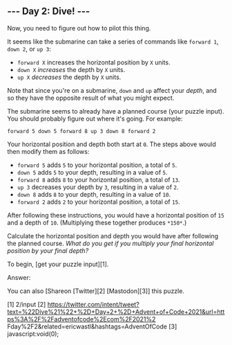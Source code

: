 
## --- Day 2: Dive! ---

Now, you need to figure out how to pilot this thing.

It seems like the submarine can take a series of commands like `forward 1`, `down 2`, or `up 3`:

* `forward X` increases the horizontal position by `X` units.
* `down X` *increases* the depth by `X` units.
* `up X` *decreases* the depth by `X` units.

Note that since you're on a submarine, `down` and `up` affect your *depth*, and so they have the opposite result of what you might
expect.

The submarine seems to already have a planned course (your puzzle input). You should probably figure out where it's going. For example:

`forward 5
down 5
forward 8
up 3
down 8
forward 2
`

Your horizontal position and depth both start at `0`. The steps above would then modify them as follows:

* `forward 5` adds `5` to your horizontal position, a total of `5`.
* `down 5` adds `5` to your depth, resulting in a value of `5`.
* `forward 8` adds `8` to your horizontal position, a total of `13`.
* `up 3` decreases your depth by `3`, resulting in a value of `2`.
* `down 8` adds `8` to your depth, resulting in a value of `10`.
* `forward 2` adds `2` to your horizontal position, a total of `15`.

After following these instructions, you would have a horizontal position of `15` and a depth of `10`. (Multiplying these together
produces `*150*`.)

Calculate the horizontal position and depth you would have after following the planned course. *What do you get if you multiply your
final horizontal position by your final depth?*

To begin, [get your puzzle input][1].

Answer:

You can also [Shareon [Twitter][2] [Mastodon][3]] this puzzle.

[1] 2/input
[2] https://twitter.com/intent/tweet?text=%22Dive%21%22+%2D+Day+2+%2D+Advent+of+Code+2021&url=https%3A%2F%2Fadventofcode%2Ecom%2F2021%2
Fday%2F2&related=ericwastl&hashtags=AdventOfCode
[3] javascript:void(0);

